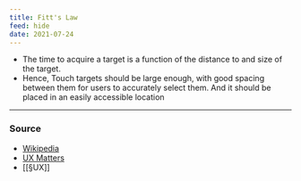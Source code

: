 ```yaml
---
title: Fitt's Law
feed: hide
date: 2021-07-24
---
```


- The time to acquire a target is a function of the distance to and size of the target. 
- Hence, Touch targets should be large enough, with good spacing between them for users to accurately select them. And it should be placed in an easily accessible location


--- 

### Source
- [Wikipedia](https://en.wikipedia.org/wiki/Fitts%27s_law)
- [UX Matters](https://www.uxmatters.com/mt/archives/2017/03/design-for-fingers-touch-and-people-part-1.php)
- [[§UX]]